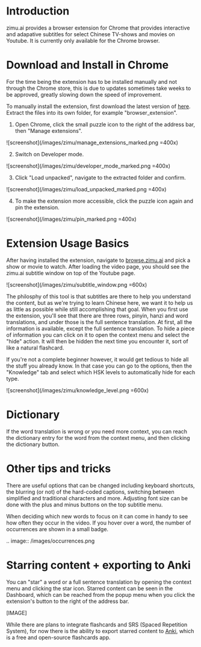 <!--
.. title: zimu.ai User Guide
.. slug: user-guide
.. date: 2022-05-06 12:53:20 UTC
.. tags: 
.. category: 
.. link: 
.. description: 
.. type: text
-->

# Introduction

zimu.ai provides a browser extension for Chrome that provides interactive and adapative subtitles for select Chinese TV-shows and movies on Youtube. It is currently only available for the Chrome browser.

# Download and Install in Chrome

For the time being the extension has to be installed manually and not through the Chrome store, this is due to updates sometimes take weeks to be approved, greatly slowing down the speed of improvement.

To manually install the extension, first download the latest version of [here](https://cdn.zimu.ai/file/zimu-public/browser_extension.zip). Extract the files into its own folder, for example "browser_extension".

1. Open Chrome, click the small puzzle icon to the right of the address bar, then "Manage extensions".

![screenshot](/images/zimu/manage_extensions_marked.png =400x)

2. Switch on Developer mode.

![screenshot](/images/zimu/developer_mode_marked.png =400x)

3. Click "Load unpacked", navigate to the extracted folder and confirm.

![screenshot](/images/zimu/load_unpacked_marked.png =400x)

4. To make the extension more accessible, click the puzzle icon again and pin the extension.

![screenshot](/images/zimu/pin_marked.png =400x)

# Extension Usage Basics

After having installed the extension, navigate to [browse.zimu.ai](browse.zimu.ai) and pick a show or movie to watch. After loading the video page, you should see the zimu.ai subtitle window on top of the Youtube page.

![screenshot](/images/zimu/subtitle_window.png =600x)

The philosphy of this tool is that subtitles are there to help you understand the content, but as we're trying to learn Chinese here, we want it to help us as little as possible while still accomplishing that goal. When you first use the extension, you'll see that there are three rows, pinyin, hanzi and word translations, and under those is the full sentence translation. At first, all the information is available, except the full sentence translation. To hide a piece of information you can click on it to open the context menu and select the "hide" action. It will then be hidden the next time you encounter it, sort of like a natural flashcard.

If you're not a complete beginner however, it would get tedious to hide all the stuff you already know. In that case you can go to the options, then the "Knowledge" tab and select which HSK levels to automatically hide for each type.

![screenshot](/images/zimu/knowledge_level.png =600x)

# Dictionary

If the word translation is wrong or you need more context, you can reach the dictionary entry for the word from the context menu, and then clicking the dictionary button.

# Other tips and tricks

There are useful options that can be changed including keyboard shortcuts, the blurring (or not) of the hard-coded captions, switching between simplified and traditional characters and more. Adjusting font size can be done with the plus and minus buttons on the top subtitle menu.

When deciding which new words to focus on it can come in handy to see how often they occur in the video. If you hover over a word, the number of occurrences are shown in a small badge.

.. image:: /images/occurrences.png

# Starring content + exporting to Anki

You can "star" a word or a full sentence translation by opening the context menu and clicking the star icon. Starred content can be seen in the Dashboard, which can be reached from the popup menu when you click the extension's button to the right of the address bar.

[IMAGE]

While there are plans to integrate flashcards and SRS (Spaced Repetition System), for now there is the ability to export starred content to [Anki](https://apps.ankiweb.net/), which is a free and open-source flashcards app.
